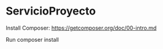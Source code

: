 # ServicioProyecto

Install Composer: https://getcomposer.org/doc/00-intro.md

Run composer install
